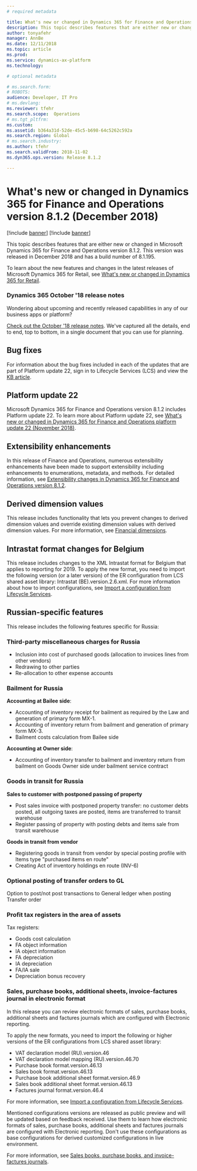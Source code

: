 ```yaml
---
# required metadata

title: What's new or changed in Dynamics 365 for Finance and Operations version 8.1.2 (December 2018)
description: This topic describes features that are either new or changed in Dynamics 365 for Finance and Operations version 8.1.2. This version was released in December 2018.
author: tonyafehr
manager: AnnBe
ms.date: 12/11/2018
ms.topic: article
ms.prod: 
ms.service: dynamics-ax-platform
ms.technology: 

# optional metadata

# ms.search.form: 
# ROBOTS: 
audience: Developer, IT Pro
# ms.devlang: 
ms.reviewer: tfehr
ms.search.scope:  Operations
# ms.tgt_pltfrm: 
ms.custom: 
ms.assetid: b364a31d-52de-45c5-b698-64c5262c592a
ms.search.region: Global
# ms.search.industry: 
ms.author: tfehr
ms.search.validFrom: 2018-11-02 
ms.dyn365.ops.version: Release 8.1.2

---
```

# What's new or changed in Dynamics 365 for Finance and Operations version 8.1.2 (December 2018)

[!include [banner](../includes/banner.md)]
[!include [banner](../includes/preview-banner.md)]

This topic describes features that are either new or changed in Microsoft Dynamics 365 for Finance and Operations version 8.1.2. This version was released in December 2018 and has a build number of 8.1.195.

To learn about the new features and changes in the latest releases of Microsoft Dynamics 365 for Retail, see [What's new or changed in Dynamics 365 for Retail](https://docs.microsoft.com/en-us/dynamics365/unified-operations/retail/get-started/whats-new).

### Dynamics 365 October '18 release notes
Wondering about upcoming and recently released capabilities in any of our business apps or platform? 

[Check out the October '18 release notes](https://go.microsoft.com/fwlink/?linkid=870424). We've captured all the details, end to end, top to bottom, in a single document that you can use for planning. 

## Bug fixes
For information about the bug fixes included in each of the updates that are part of Platform update 22, sign in to Lifecycle Services (LCS) and view the [KB article](https://go.microsoft.com/fwlink/?linkid=2037783).

## Platform update 22
Microsoft Dynamics 365 for Finance and Operations version 8.1.2 includes Platform update 22. To learn more about Platform update 22, see 
[What's new or changed in Dynamics 365 for Finance and Operations platform update 22 (November 2018)](whats-new-platform-update-22.md).

## Extensibility enhancements
In this release of Finance and Operations, numerous extensibility enhancements have been made to support extensibility including enhancements to enumerations, metadata, and methods. For detailed information, see [Extensibility changes in Dynamics 365 for Finance and Operations version 8.1.2](../../dev-itpro/extensibility/extensibility-changes-812.md).

## Derived dimension values
This release includes functionality that lets you prevent changes to derived dimension values and override existing dimension values with derived dimension values. For more information, see [Financial dimensions](../../financials/general-ledger/financial-dimensions.md).

## Intrastat format changes for Belgium
This release includes changes to the XML Intrastat format for Belgium that applies to reporting for 2019. To apply the new format, you need to import the following version (or a later version) of the ER configuration from LCS shared asset library: Intrastat (BE).version.2.6.xml. For more information about how to import configurations, see [Import a configuration from Lifecycle Services](../../dev-itpro/analytics/tasks/er-import-configuration-lifecycle-services.md). 

## Russian-specific features
This release includes the following features specific for Russia:

### Third-party miscellaneous charges for Russia
- Inclusion into cost of purchased goods (allocation to invoices lines from other vendors) 
- Redrawing to other parties 
- Re-allocation to other expense accounts

### Bailment for Russia

**Accounting at Bailee side**:
 - Accounting of inventory receipt for bailment as required by the Law and generation of primary form MX-1. 
 - Accounting of inventory return from bailment and generation of primary form MX-3. 
 - Bailment costs calculation from Bailee side
 
 **Accounting at Owner side**:
 - Accounting of inventory transfer to bailment and inventory return from bailment on Goods Owner side under bailment service contract

### Goods in transit for Russia

**Sales to customer with postponed passing of property**
 - Post sales invoice with postponed property transfer: no customer debts posted, all outgoing taxes are posted, items are transferred to transit warehouse 
 - Register passing of property with posting debts and items sale from transit warehouse

**Goods in transit from vendor**
 - Registering goods in transit from vendor by special posting profile with Items type "purchased items en route" 
 - Creating Act of inventory holdings en route (INV-6)

### Optional posting of transfer orders to GL
Option to post/not post transactions to General ledger when posting Transfer order

### Profit tax registers in the area of assets
Tax registers: 
 - Goods cost calculation
 - FA object information 
 - IA object information 
 - FA depreciation 
 - IA depreciation 
 - FA/IA sale 
 - Depreciation bonus recovery

### Sales, purchase books, additional sheets, invoice-factures journal in electronic format
In this release you can review electronic formats of sales, purchase books, additional sheets and factures journals which are configured with Electronic reporting. 

To apply the new formats, you need to import the following or higher versions of the ER configurations from LCS shared asset library:  
 - VAT declaration model (RU).version.46
 - VAT declaration model mapping (RU).version.46.70
 - Purchase book format.version.46.13
 - Sales book format.version.46.13
 - Purchase book additional sheet format.version.46.9
 - Sales book additional sheet format.version.46.13
 - Factures journal format.version.46.4
 
For more information, see [Import a configuration from Lifecycle Services](../../dev-itpro/analytics/tasks/er-import-configuration-lifecycle-services.md). 

Mentioned configurations versions are released as public preview and will be updated based on feedback received.
Use them to learn how electronic formats of sales, purchase books, additional sheets and factures journals are configured with Electronic reporting. Don't use these configurations as base configurations for derived customized configurations in live environment.

For more information, see [Sales books, purchase books, and invoice-factures journals](../../financials/localizations/rus-sales-books-purchase-books).
